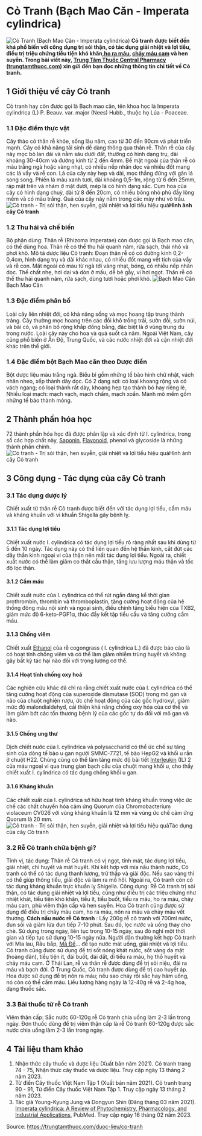 # Cỏ Tranh (Bạch Mao Căn - Imperata cylindrica)

![Cỏ Tranh \(Bạch Mao Căn - Imperata cylindrica\)](https://trungtamthuoc.com/images/others/cay-co-tranh-1-2034.jpg)
**Cỏ tranh được biết đến khá phổ biến với công dụng trị sỏi thận, có tác dụng giải nhiệt và lợi tiểu, điều trị triệu chứng tiểu tiện khó khăn,[ho ra máu](https://trungtamthuoc.com/bai-viet/ho-ra-mau "ho ra máu"), [chảy máu cam](https://trungtamthuoc.com/bai-viet/chay-mau-cam-nguyen-nhan-dieu-tri-va-phong-ngua "chảy máu cam") và hen suyễn. Trong bài viết này, [Trung Tâm Thuốc Central Pharmacy](https://trungtamthuoc.com/ "Trung Tâm Thuốc Central Pharmacy") ([trungtamthuoc.com](https://trungtamthuoc.com/ "trungtamthuoc.com")) xin gửi đến bạn đọc những thông tin chi tiết về Cỏ tranh.**
##  1 Giới thiệu về cây Cỏ tranh
Cỏ tranh hay còn được gọi là Bạch mao căn, tên khoa học là Imperata cylindrica (L) P. Beauv. var. major (Nees) Hubb., thuộc họ Lúa - Poaceae.
### 1.1 Đặc điểm thực vật
Cây thảo có thân rễ khỏe, sống lâu năm, cao từ 30 đến 90cm và phát triển mạnh. Cây có khả năng tái sinh dễ dàng thông qua thân rễ. Thân rễ của cây này mọc bò lan dài và nằm sâu dưới đất, thường có hình dạng trụ, dài khoảng 30-40cm và đường kính từ 2 đến 4mm. Bề mặt ngoài của thân rễ có màu trắng ngà hoặc vàng nhạt, có nhiều nếp nhăn dọc và nhiều đốt mang các lá vẩy và rễ con. Lá của cây này hẹp và dài, mọc thẳng đứng với gân lá song song. Phiến lá màu xanh tươi, dài khoảng 0,5-1m, rộng từ 6 đến 25mm, ráp mặt trên và nhám ở mặt dưới, mép lá có hình dạng sắc. Cụm hoa của cây có hình dạng chuỳ, dài từ 8 đến 20cm, có nhiều bông nhỏ phủ đầy lông mềm và có màu trắng. Quả của cây này nằm trong các mày như vỏ trấu.
![Cỏ tranh - Trị sỏi thận, hen suyễn, giải nhiệt và lợi tiểu hiệu quả](https://trungtamthuoc.com/images/item/cay-co-tranh-2.jpg)**Hình ảnh cây Cỏ tranh**
### 1.2 Thu hái và chế biến
Bộ phận dùng: Thân rễ (Rhizoma Imperatae) còn được gọi là Bạch mao căn, có thể dùng hoa. Thân rễ có thể thu hái quanh năm, rửa sạch, thái nhỏ và phơi khô.
Mô tả dược liệu Cỏ tranh: Đoạn thân rễ có có đường kính 0,2-0,4cm, hình dạng trụ và dài khác nhau, có nhiều đốt mang vết tích của vẩy và rễ con. Mặt ngoài có màu từ ngà tới vàng nhạt, bóng, có nhiều nếp nhăn dọc. Thể chất nhẹ, hơi dai và dòn ở mấu, dễ bẻ gẫy, vị hơi ngọt. Thân rễ có thể thu hái quanh năm, rửa sạch, dùng tươi hoặc phơi khô.
![Bạch Mao Căn](https://trungtamthuoc.com/images/item/bach-mao-can-va-cong-dung.jpg)Bạch Mao Căn
### 1.3 Đặc điểm phân bố
Loài cây liên nhiệt đới, có khả năng sống và mọc hoang tập trung thành trảng. Cây thường mọc hoang trên các đồi khô trống trải, sườn đồi, sườn núi, và bãi cỏ, và phân bố rộng khắp đồng bằng, đặc biệt là ở vùng trung du trong nước. Loài cây này cho hoa và quả suốt cả năm. Ngoài Việt Nam, cây cũng phổ biến ở Ấn Độ, Trung Quốc, và các nước nhiệt đới và cận nhiệt đới khác trên thế giới.
### 1.4 Đặc điểm bột Bạch Mao căn theo Dược điển
Bột dược liệu màu trắng ngà.
Biểu bì gồm những tế bào hình chữ nhật, vách nhăn nheo, xếp thành dãy dọc. Có 2 dạng sợi: có loại khoang rộng và có vách ngang; có loại thành rất dày, khoang hẹp tạo thành bó hay riêng lẻ. Nhiều loại mạch: mạch vạch, mạch chấm, mạch xoắn. Mảnh mô mềm gồm những tế bào thành mỏng.
##  2 Thành phần hóa học 
72 thành phần hóa học đã được phân lập và xác định từ I. cylindrica, trong số các hợp chất này, [Saponin](https://trungtamthuoc.com/hoat-chat/saponin "Saponin"), [Flavonoid](https://trungtamthuoc.com/hoat-chat/flavonoid "Flavonoid"), phenol và glycoside là những thành phần chính. 
![Cỏ tranh - Trị sỏi thận, hen suyễn, giải nhiệt và lợi tiểu hiệu quả](https://trungtamthuoc.com/images/item/cay-co-tranh-3.jpg)Hình ảnh cây Cỏ tranh
##  3 Công dụng - Tác dụng của cây Cỏ tranh
### 3.1 Tác dụng dược lý 
Chiết xuất từ thân rễ Cỏ tranh được biết đến với tác dụng lợi tiểu, cầm máu và kháng khuẩn với vi khuẩn Shigella gây bệnh lỵ.
#### 3.1.1 Tác dụng lợi tiểu
Chiết xuất nước I. cylindrica có tác dụng lợi tiểu rõ ràng nhất sau khi dùng từ 5 đến 10 ngày. Tác dụng này có thể liên quan đến hệ thần kinh, cắt đứt các dây thần kinh ngoại vi của thận nên mất tác dụng lợi tiểu. Ngoài ra, chiết xuất nước có thể làm giảm co thắt cầu thận, tăng lưu lượng máu thận và tốc độ lọc thận.
#### 3.1.2 Cầm máu
Chiết xuất nước của I. cylindrica có thể rút ngắn đáng kể thời gian prothrombin, thrombin và thromboplastin, tăng cường hoạt động của hệ thống đông máu nội sinh và ngoại sinh, điều chỉnh tăng biểu hiện của TXB2, giảm mức độ 6-keto-PGF1α, thúc đẩy kết tập tiểu cầu và tăng cường cầm máu.
#### 3.1.3 Chống viêm
Chiết xuất [Ethanol](https://trungtamthuoc.com/hoat-chat/ethanol "Ethanol") của rễ cogongrass ( I. cylindrica L.) đã được báo cáo là có hoạt tính chống viêm và có thể làm giảm nhiễm trùng huyết và không gây bất kỳ tác hại nào đối với trọng lượng cơ thể.
#### 3.1.4 Hoạt tính chống oxy hoá
Các nghiên cứu khác đã chỉ ra rằng chiết xuất nước của I. cylindrica có thể tăng cường hoạt động của superoxide dismutase (SOD) trong mô gan và não của chuột nghiện rượu, ức chế hoạt động của các gốc hydroxyl, giảm mức độ malondialdehyd, cải thiện khả năng chống oxy hóa của cơ thể và làm giảm bớt các tổn thương bệnh lý của các gốc tự do đối với mô gan và não. 
#### 3.1.5 Chống ung thư
Dịch chiết nước của I. cylindrica và polysaccharid có thể ức chế sự tăng sinh của dòng tế bào u gan người SMMC-7721, tế bào HepG2 và khối u rắn ở chuột H22. Chúng cũng có thể làm tăng mức độ bài tiết [Interleukin](https://trungtamthuoc.com/hoat-chat/aldesleukin "Interleukin") (IL) 2 của máu ngoại vi qua trung gian bạch cầu của chuột mang khối u, cho thấy chiết xuất I. cylindrica có tác dụng chống khối u gan. 
#### 3.1.6 Kháng khuẩn
Các chiết xuất của I. cylindrica sở hữu hoạt tính kháng khuẩn trong việc ức chế các chất chuyển hóa cảm ứng Quorum của Chromobacterium violaceum CV026 với vùng kháng khuẩn là 12 mm và vùng ức chế cảm ứng Quorum là 20 mm.
![Cỏ tranh - Trị sỏi thận, hen suyễn, giải nhiệt và lợi tiểu hiệu quả](https://trungtamthuoc.com/images/item/cay-co-tranh-5.jpg)Tác dụng của cây Cỏ tranh
### 3.2 Rễ Cỏ tranh chữa bệnh gì? 
Tính vị, tác dụng: Thân rễ Cỏ tranh có vị ngọt, tính mát, tác dụng lợi tiểu, giải nhiệt, chỉ huyết và mát huyết. Khi kết hợp với mía nấu thành nước, Cỏ tranh có thể có tác dụng thanh lương, trừ thấp và giải độc. Nếu sao vàng thì có thể giúp thông tiểu, giải độc và làm ra mồ hôi. Ngoài ra, Cỏ tranh còn có tác dụng kháng khuẩn trực khuẩn lỵ Shigella.
Công dụng: Rễ Cỏ tranh trị sỏi thận, có tác dụng giải nhiệt và lợi tiểu, cũng như điều trị các triệu chứng như nhiệt khát, tiểu tiện khó khăn, tiểu ít, tiểu buốt, tiểu ra máu, ho ra máu, chảy máu cam, phù viêm thận cấp và hen suyễn. Hoa Cỏ tranh cũng được sử dụng để điều trị chảy máu cam, ho ra máu, nôn ra máu và chảy máu vết thương.
**Cách nấu nước rễ Cỏ tranh** : Lấy 200g rễ cỏ tranh với 700ml nước, đun sôi và giảm lửa đun tiếp 7-10 phút. Sau đó, lọc nước và uống thay cho chè. Sử dụng trong ngày, liên tục trong 10-15 ngày, sau đó nghỉ một thời gian và tiếp tục sử dụng 10-15 ngày nữa.
Người dân thường kết hợp Cỏ tranh với Mía lau, Râu bắp, [Mã Đề](https://trungtamthuoc.com/hoat-chat/ma-de "Mã Đề")... để tạo nước mát uống, giải nhiệt và lợi tiểu.
Cỏ tranh cũng được sử dụng để trị sốt nóng khát nước, sốt vàng da mật (hoàng đản), tiểu tiện ít, đái buốt, đái dắt, đi tiểu ra máu, họ thổ huyết và chảy máu cam.
Ở Thái Lan, rễ và thân rễ được dùng để trị sỏi niệu, đái ra máu và bạch đới.
Ở Trung Quốc, Cỏ tranh được dùng để trị cao huyết áp. Hoa được sử dụng để trị nôn ra máu; nếu sao cháy rồi sắc hay hãm uống, nó còn có thể cầm máu. Liều lượng hàng ngày là 12-40g rễ và 2-4g hoa, dạng thuốc sắc.
### 3.3 Bài thuốc từ rễ Cỏ tranh
Viêm thận cấp: Sắc nước 60-120g rễ Cỏ tranh chia uống làm 2-3 lần trong ngày.
Đơn thuốc dùng để trị viêm thận cấp là rễ Cỏ tranh 60-120g được sắc nước chia uống làm 2-3 lần trong ngày.
##  4 Tài liệu tham khảo
  1. Nhận thức cây thuốc và dược liệu (Xuất bản năm 2021). Cỏ tranh trang 74 - 75, Nhận thức cây thuốc và dược liệu. Truy cập ngày 13 tháng 2 năm 2023.
  2. Từ điển Cây thuốc Việt Nam Tập 1 (Xuất bản năm 2021). Cỏ tranh trang 90 - 91, Từ điển Cây thuốc Việt Nam Tập 1. Truy cập ngày 13 tháng 2 năm 2023.
  3. Tác giả Young-Kyung Jung và Dongyun Shin (Đăng tháng 03 năm 2021). [Imperata cylindrica: A Review of Phytochemistry, Pharmacology, and Industrial Applications](https://www.ncbi.nlm.nih.gov/pmc/articles/PMC7962198/), PubMed. Truy cập ngày 16 tháng 02 năm 2023.




Source: https://trungtamthuoc.com/duoc-lieu/co-tranh